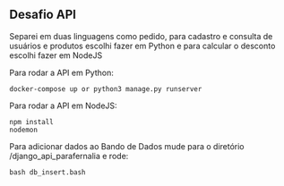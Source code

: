 ## Desafio API


Separei em duas linguagens como pedido, para cadastro e consulta de usuários e produtos escolhi fazer em Python e para calcular o desconto escolhi fazer em NodeJS

Para rodar a API em Python:

    docker-compose up or python3 manage.py runserver

Para rodar a API em NodeJS:

    npm install
    nodemon

Para adicionar dados ao Bando de Dados mude para o diretório /django_api_parafernalia e rode:

    bash db_insert.bash

